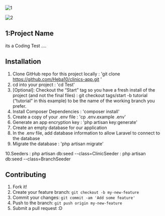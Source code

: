 
![1](https://user-images.githubusercontent.com/41523881/108277849-c03f6780-7182-11eb-944a-05a593bf8970.png)


![2](https://user-images.githubusercontent.com/41523881/108277955-ebc25200-7182-11eb-8252-fec47eb3bbe9.png)

## 1:Project Name
 its a Coding Test ....
 
## Installation
1. Clone GitHub repo for this project locally : 'git clone https://github.com/Heba10/clinics-app.git '
2. cd into your project : 'cd Test'
3. [Optional]: Checkout the “Start” tag so you have a fresh install of the project (and not the final files) : git checkout tags/start -b tutorial 
(“tutorial” in this example) to be the name of the working branch you prefer.
4. Install Composer Dependencies : 'composer install'
5. Create a copy of your .env file : 'cp .env.example .env' 
6. Generate an app encryption key : 'php artisan key:generate'
7. Create an empty database for our application
8. In the .env file, add database information to allow Laravel to connect to the database
9. Migrate the database  : 'php artisan migrate' 

10.Seeders : php artisan db:seed --class=ClinicSeeder
           : php artisan db:seed --class=BranchSeeder


## Contributing
1. Fork it!
2. Create your feature branch: `git checkout -b my-new-feature`
3. Commit your changes: `git commit -am 'Add some feature'`
4. Push to the branch: `git push origin my-new-feature`
5. Submit a pull request :D
